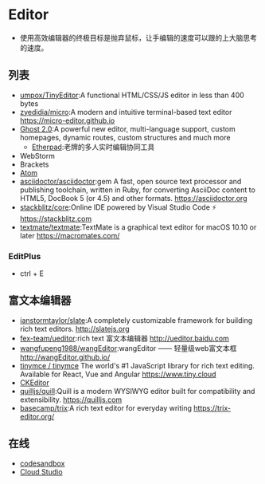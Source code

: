# Editor

* 使用高效编辑器的终极目标是抛弃鼠标，让手编辑的速度可以跟的上大脑思考的速度。

## 列表

* [umpox/TinyEditor](https://github.com/umpox/TinyEditor):A functional HTML/CSS/JS editor in less than 400 bytes
* [zyedidia/micro](https://github.com/zyedidia/micro):A modern and intuitive terminal-based text editor https://micro-editor.github.io
* [Ghost 2.0](https://blog.ghost.org/2-0/):A powerful new editor, multi-language support, custom homepages, dynamic routes, custom structures and much more
    - [Etherpad](http://etherpad.org/):老牌的多人实时编辑协同工具
*  WebStorm
*  Brackets
* [Atom](./Atom.md)
* [asciidoctor/asciidoctor](https://github.com/asciidoctor/asciidoctor):gem A fast, open source text processor and publishing toolchain, written in Ruby, for converting AsciiDoc content to HTML5, DocBook 5 (or 4.5) and other formats. https://asciidoctor.org
* [stackblitz/core](https://github.com/stackblitz/core):Online IDE powered by Visual Studio Code ⚡️ https://stackblitz.com
* [textmate/textmate](https://github.com/textmate/textmate):TextMate is a graphical text editor for macOS 10.10 or later https://macromates.com/

### EditPlus

* ctrl + E

## 富文本编辑器

* [ianstormtaylor/slate](https://github.com/ianstormtaylor/slate):A completely customizable framework for building rich text editors. http://slatejs.org
* [fex-team/ueditor](https://github.com/fex-team/ueditor):rich text 富文本编辑器 http://ueditor.baidu.com
* [wangfupeng1988/wangEditor](https://github.com/wangfupeng1988/wangEditor/):wangEditor —— 轻量级web富文本框 http://wangEditor.github.io/
* [tinymce / tinymce](https://github.com/tinymce/tinymce) The world's #1 JavaScript library for rich text editing. Available for React, Vue and Angular https://www.tiny.cloud
* [CKEditor](http://ckeditor.com/)
* [quilljs/quill](https://github.com/quilljs/quill):Quill is a modern WYSIWYG editor built for compatibility and extensibility. https://quilljs.com
* [basecamp/trix](https://github.com/basecamp/trix):A rich text editor for everyday writing https://trix-editor.org/

## 在线

* [codesandbox](https://codesandbox.io)
* [Cloud Studio](https://studio.dev.tencent.com/)
